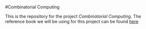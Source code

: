 #Combinatorial Computing

This is the repository for the project *Combinatorial Computing*. The reference book we will be using for this project can be found [here](Elements_of_Combinatorial_Computing.pdf)

